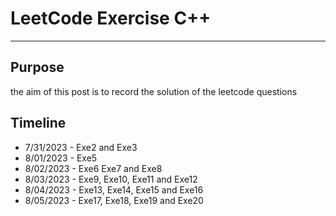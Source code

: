 # LeetCode Exercise C++
---
## Purpose 
the aim of this post is to record the solution of the leetcode questions

## Timeline
- 7/31/2023 - Exe2 and Exe3
- 8/01/2023 - Exe5
- 8/02/2023 - Exe6 Exe7 and Exe8
- 8/03/2023 - Exe9, Exe10, Exe11 and Exe12
- 8/04/2023 - Exe13, Exe14, Exe15 and Exe16
- 8/05/2023 - Exe17, Exe18, Exe19 and Exe20
